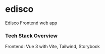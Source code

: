 # edisco

Edisco Frontend web app

### Tech Stack Overview

Frontend: Vue 3 with Vite, Tailwind, Storybook
